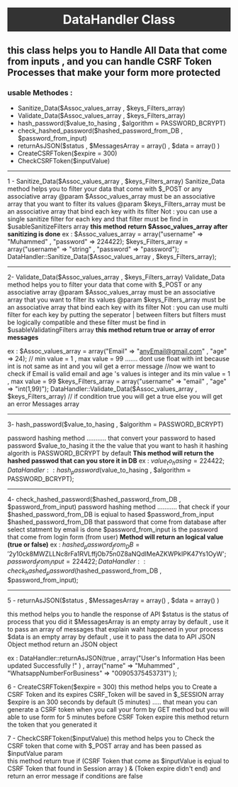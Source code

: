 <h1 style="text-align:center;padding:10px;background-color:#333;Color:#fff">DataHandler Class</h1>
<h2>this class helps you to Handle All Data that come from inputs , and you can handle CSRF Token Processes that make your form more protected</h2>

<h3>usable Methodes :</h3>

- Sanitize_Data($Assoc_values_array , $keys_Filters_array)
-  Validate_Data($Assoc_values_array , $keys_Filters_array)
-  hash_password($value_to_hasing , $algorithm = PASSWORD_BCRYPT)
-  check_hashed_password($hashed_password_from_DB , $password_from_input)
-  returnAsJSON($status , $MessagesArray = array() , $data = array() )
-  CreateCSRFToken($expire = 300)
-  CheckCSRFToken($inputValue)

<hr>
1 - Sanitize_Data($Assoc_values_array , $keys_Filters_array)
Sanitize_Data method helps you to filter your data that come with $_POST or any associative array
@param $Assoc_values_array must be an associative array that you want to filter its values
@param $keys_Filters_array must be an associative array that bind each key with its filter
Not : you can use a single sanitize filter for each key and that filter must be find in $usableSanitizeFilters array
<b>this method return $Assoc_values_array after sanitizing is done</b>
ex :
$Assoc_values_array = array("username" => "Muhammed" , "password" => 224422);
$keys_Filters_array = array("username" => "string" , "password" => "password");
DataHandler::Sanitize_Data($Assoc_values_array , $keys_Filters_array);

<hr>

2- Validate_Data($Assoc_values_array , $keys_Filters_array)
Validate_Data method helps you to filter your data that come with $_POST or any associative array
@param $Assoc_values_array must be an associative array that you want to filter its values
@param $keys_Filters_array must be an associative array that bind each key with its filter
Not : you can use multi filter for each key by putting the seperator | between filters but filters must be logically compatible 
and these filter must be find in $usableValidatingFilters array
<b>this method return true or array of error messages</b>

ex : 
$Assoc_values_array = array("Email" => "anyEmail@gmail.com" , "age" => 24);
// min value = 1 , max value = 99 ....... dont use float with int because int is not same as int and you wil get a error message
//now we want to check if Email is valid email and age 's values is integer and its min value = 1 , max value = 99
$keys_Filters_array = array("username" => "email" , "age" => "int(1,99)"); 
DataHandler::Validate_Data($Assoc_values_array , $keys_Filters_array) // if condition true you will get a true else you will get an error Messages array

<hr>

3- hash_password($value_to_hasing , $algorithm = PASSWORD_BCRYPT)

password hashing method ........... that convert your password to hased password
$value_to_hasing it the the value that you want to hash it
hashing algorith is PASSWORD_BCRYPT by default
<b>This method will return the hashed passwod that can you store it in DB</b>
ex : 
$value_to_hasing = 224422;
DataHandler::hash_password($value_to_hasing , $algorithm = PASSWORD_BCRYPT);

<hr>

4- check_hashed_password($hashed_password_from_DB , $password_from_input)
password hashing method ........... that check if your $hashed_password_from_DB is eqiual to hased $password_from_input 
$hashed_password_from_DB that password that come from database after select statment by email is done
$password_from_input is the password that come from login form (from user)
<b>Method will return an logical value (true or false)</b>
ex :
$hashed_password_from_DB = '$2y$10$ck8MWZLLNc8rFa1RVLffjOb75n0Z8aNQdIMeAZKWPkIPK47Ys1OyW';
$password_from_input = 224422;
DataHandler::check_hashed_password($hashed_password_from_DB , $password_from_input);

<hr>

5 - returnAsJSON($status , $MessagesArray = array() , $data = array() )

this method helps you to handle the response of API 
$status is the status of process that you did it
$MessagesArray is an empty array by default , use it to pass an array of messages that explain waht happened in your process
$data is an empty array by default , use it to pass the data to API JSON Object
method return an JSON object

ex :
DataHandler::returnAsJSON(true , array("User's Information Has been updated Successfully !" ) , array("name" => "Muhammed" , "WhatsappNumberForBusiness" => "00905375453731") );

6 - CreateCSRFToken($expire = 300)
this method helps you to Create a CSRF Token and its expires
CSRF_Token will be saved in $_SESSION array
$expire is an 300 seconds by default (5 minutes) ..... that mean you can generate a CSRF token when you call your form by GET method but you will able to use form for 5 minutes before CSRF Token expire
this method return the token that you generated it

7 -  CheckCSRFToken($inputValue)
this method helps you to Check the CSRF token that come with $_POST array and has been passed as  $inputValue param    
this method return true if (CSRF Token that come as $inputValue is eqiual to CSRF Token that found in Session array ) & (Token expire didn't end)
and return an error message if conditions are false
